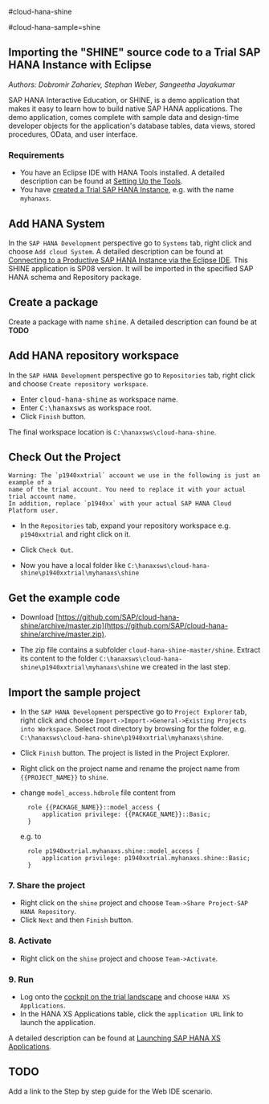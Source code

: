 #cloud-hana-shine

 #cloud-hana-sample=shine

## Importing the "SHINE" source code to a Trial SAP HANA Instance with Eclipse
*Authors: Dobromir Zahariev, Stephan Weber, Sangeetha Jayakumar*

SAP HANA Interactive Education, or SHINE, is a demo application that makes it easy to learn how to build native SAP HANA applications. The demo application, comes complete with sample data and design-time developer objects for the application's database tables, data views, stored procedures, OData, and user interface.

### Requirements

- You have an Eclipse IDE with HANA Tools installed. A detailed description can be found at [Setting Up the Tools](https://help.hana.ondemand.com/help/frameset.htm?b0e351ada628458cb8906f55bcac4755.html).
- You have [created a Trial SAP HANA Instance](https://help.hana.ondemand.com/help/frameset.htm?1a597a4505fc4178acf2232ee0fda081.html), e.g. with the name `myhanaxs`.

## Add HANA System

In the `SAP HANA Development` perspective go to `Systems` tab, right click and choose `Add cloud System`. A detailed description can be found at [Connecting to a Productive SAP HANA Instance via the Eclipse IDE](https://help.hana.ondemand.com/help/frameset.htm?4efc124a0ccc42b3b502ad3a3908d23d.html).
This SHINE application is SP08 version. It will be imported in the specified SAP HANA schema and Repository package.

## Create a package
Create a package with name <kbd>shine</kbd>. A detailed description can found be at **TODO**

## Add HANA repository workspace
In the `SAP HANA Development` perspective go to `Repositories` tab, right click and choose `Create repository workspace`.

- Enter <kbd>cloud-hana-shine</kbd> as workspace name.
- Enter <kbd>C:\hanaxsws</kbd> as workspace root.
- Click `Finish` button.

The final workspace location is `C:\hanaxsws\cloud-hana-shine`.

## Check Out the Project
    Warning: The `p1940xxtrial` account we use in the following is just an example of a
    name of the trial account. You need to replace it with your actual trial account name.
    In addition, replace `p1940xx` with your actual SAP HANA Cloud Platform user.

- In the `Repositories` tab, expand your repository workspace e.g. `p1940xxtrial` and right click on it.
- Click `Check Out`.

- Now you have a local folder like `C:\hanaxsws\cloud-hana-shine\p1940xxtrial\myhanaxs\shine`

## Get the example code
- Download [https://github.com/SAP/cloud-hana-shine/archive/master.zip](https://github.com/SAP/cloud-hana-shine/archive/master.zip).

- The zip file contains a subfolder `cloud-hana-shine-master/shine`. Extract its content to the folder `C:\hanaxsws\cloud-hana-shine\p1940xxtrial\myhanaxs\shine` we created in the last step.

## Import the sample project
- In the `SAP HANA Development` perspective go to `Project Explorer` tab, right click and choose `Import->Import->General->Existing Projects into Workspace`.
Select root directory by browsing for the folder, e.g. `C:\hanaxsws\cloud-hana-shine\p1940xxtrial\myhanaxs\shine`.
- Click `Finish` button.
The project is listed in the Project Explorer.

- Right click on the project name and rename the project name from `{{PROJECT_NAME}}` to `shine`. 

- change `model_access.hdbrole` file content from

        role {{PACKAGE_NAME}}::model_access {
            application privilege: {{PACKAGE_NAME}}::Basic;
        }
    e.g. to

        role p1940xxtrial.myhanaxs.shine::model_access {
            application privilege: p1940xxtrial.myhanaxs.shine::Basic;
        }


### 7. Share the project
- Right click on the `shine` project and choose `Team->Share Project-SAP HANA Repository`.
- Click `Next` and then `Finish` button.

### 8. Activate
- Right click on the `shine` project and choose `Team->Activate`.

### 9. Run
- Log onto the [cockpit on the trial landscape](https://account.hanatrial.ondemand.com/cockpit) and choose `HANA XS Applications`.
- In the HANA XS Applications table, click the `application URL` link to launch the application.

A detailed description can be found at [Launching SAP HANA XS Applications](https://help.hana.ondemand.com/help/frameset.htm?0dd61c3e5d1d4d6cbea9aec94b7f4725.html).


## TODO
Add a link to the Step by step guide for the Web IDE scenario.
